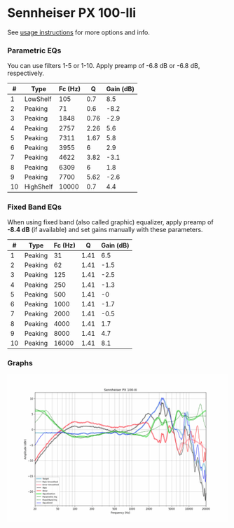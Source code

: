 # Sennheiser PX 100-IIi
See [usage instructions](https://github.com/jaakkopasanen/AutoEq#usage) for more options and info.

### Parametric EQs
You can use filters 1-5 or 1-10. Apply preamp of -6.8 dB or -6.8 dB, respectively.

|   # | Type      |   Fc (Hz) |    Q |   Gain (dB) |
|-----|-----------|-----------|------|-------------|
|   1 | LowShelf  |       105 | 0.7  |         8.5 |
|   2 | Peaking   |        71 | 0.6  |        -8.2 |
|   3 | Peaking   |      1848 | 0.76 |        -2.9 |
|   4 | Peaking   |      2757 | 2.26 |         5.6 |
|   5 | Peaking   |      7311 | 1.67 |         5.8 |
|   6 | Peaking   |      3955 | 6    |         2.9 |
|   7 | Peaking   |      4622 | 3.82 |        -3.1 |
|   8 | Peaking   |      6309 | 6    |         1.8 |
|   9 | Peaking   |      7700 | 5.62 |        -2.6 |
|  10 | HighShelf |     10000 | 0.7  |         4.4 |

### Fixed Band EQs
When using fixed band (also called graphic) equalizer, apply preamp of **-8.4 dB** (if available) and set gains manually with these parameters.

|   # | Type    |   Fc (Hz) |    Q |   Gain (dB) |
|-----|---------|-----------|------|-------------|
|   1 | Peaking |        31 | 1.41 |         6.5 |
|   2 | Peaking |        62 | 1.41 |        -1.5 |
|   3 | Peaking |       125 | 1.41 |        -2.5 |
|   4 | Peaking |       250 | 1.41 |        -1.3 |
|   5 | Peaking |       500 | 1.41 |        -0   |
|   6 | Peaking |      1000 | 1.41 |        -1.7 |
|   7 | Peaking |      2000 | 1.41 |        -0.5 |
|   8 | Peaking |      4000 | 1.41 |         1.7 |
|   9 | Peaking |      8000 | 1.41 |         4.7 |
|  10 | Peaking |     16000 | 1.41 |         8.1 |

### Graphs
![](./Sennheiser%20PX%20100-IIi.png)
